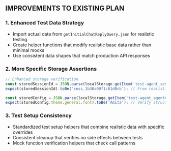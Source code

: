 ## IMPROVEMENTS TO EXISTING PLAN

### 1. Enhanced Test Data Strategy
- Import actual data from `getInitialChatReplyQuery.json` for realistic testing
- Create helper functions that modify realistic base data rather than minimal mocks
- Use consistent data shapes that match production API responses

### 2. More Specific Storage Assertions
```typescript
// Enhanced storage verification
const storedSessionId = JSON.parse(localStorage.getItem('test-agent_sessionId'));
expect(storedSessionId).toBe('sess_1b30a00f1c61d0cb'); // From realistic test data

const storedConfig = JSON.parse(localStorage.getItem('test-agent_agentConfig'));
expect(storedConfig.theme.general.font).toBe('Amita'); // Verify structure
```

### 3. Test Setup Consistency
- Standardized test setup helpers that combine realistic data with specific overrides
- Consistent cleanup that verifies no side effects between tests
- Mock function verification helpers that check call patterns

